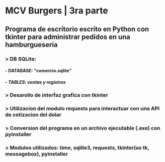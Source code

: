 # MCV Burgers | 3ra parte
## Programa de escritorio escrito en Python con tkinter para administrar pedidos en una hamburgueseria
### > DB SQLite:
#### - DATABASE: "comercio.sqlite"
##### - TABLES: ventas y registros
### > Desarollo de interfaz grafica con tkinter
### > Utilizacion del modulo requests para interactuar con una API de cotizacion del dolar
### > Conversion del programa en un archivo ejecutable (.exe) con pyinstaller
### > Modulos utilizados: time, sqlite3, requests, tkinter(as tk, messagebox), pyinstaller
